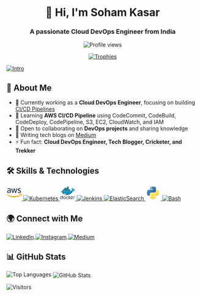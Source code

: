 <h1 align="center">👋 Hi, I'm Soham Kasar</h1>
<h3 align="center">A passionate Cloud DevOps Engineer from India</h3>

<p align="center">
  <img src="https://komarev.com/ghpvc/?username=soham2431&label=Profile%20views&color=0e75b6&style=flat" alt="Profile views" />
</p>

<p align="center">
  <a href="https://github.com/ryo-ma/github-profile-trophy">
    <img src="https://github-profile-trophy.vercel.app/?username=soham2431&margin-w=5&column=7&theme=onedark" alt="Trophies" />
  </a>
</p>

[![Intro](https://raw.githubusercontent.com/soham/soham/master/intro.gif)](https://linktr.ee/Sohamkasar)

## :book: About Me
- 🔭 Currently working as a **Cloud DevOps Engineer**, focusing on building [CI/CD Pipelines](https://github.com/Soham2431/Ultimate-CI-CD-pipeline)
- 🌱 Learning **AWS CI/CD Pipeline** using CodeCommit, CodeBuild, CodeDeploy, CodePipeline, S3, EC2, CloudWatch, and IAM
- 👯 Open to collaborating on **DevOps projects** and sharing knowledge
- 📝 Writing tech blogs on [Medium](https://medium.com/@kasarsoham1111)
- ⚡ Fun fact: **Cloud DevOps Engineer, Tech Blogger, Cricketer, and Trekker**

## 🛠️ Skills & Technologies
<p align="left">
  <a href="https://aws.amazon.com" target="_blank">
    <img src="https://raw.githubusercontent.com/devicons/devicon/master/icons/amazonwebservices/amazonwebservices-original-wordmark.svg" alt="AWS" width="40" height="40"/>
  </a>
  <a href="https://kubernetes.io" target="_blank">
    <img src="https://www.vectorlogo.zone/logos/kubernetes/kubernetes-icon.svg" alt="Kubernetes" width="40" height="40"/>
  </a>
  <a href="https://www.docker.com/" target="_blank">
    <img src="https://raw.githubusercontent.com/devicons/devicon/master/icons/docker/docker-original-wordmark.svg" alt="Docker" width="40" height="40"/>
  </a>
  <a href="https://www.jenkins.io" target="_blank">
    <img src="https://www.vectorlogo.zone/logos/jenkins/jenkins-icon.svg" alt="Jenkins" width="40" height="40"/>
  </a>
  <a href="https://www.elastic.co" target="_blank">
    <img src="https://www.vectorlogo.zone/logos/elastic/elastic-icon.svg" alt="ElasticSearch" width="40" height="40"/>
  </a>
  <a href="https://www.python.org" target="_blank">
    <img src="https://raw.githubusercontent.com/devicons/devicon/master/icons/python/python-original.svg" alt="Python" width="40" height="40"/>
  </a>
  <a href="https://www.gnu.org/software/bash/" target="_blank">
    <img src="https://www.vectorlogo.zone/logos/gnu_bash/gnu_bash-icon.svg" alt="Bash" width="40" height="40"/>
  </a>
</p>

## 🌍 Connect with Me
<p align="left">
  <a href="https://linkedin.com/in/soham-kasar-968138256" target="_blank">
    <img align="center" src="https://raw.githubusercontent.com/rahuldkjain/github-profile-readme-generator/master/src/images/icons/Social/linked-in-alt.svg" alt="LinkedIn" height="30" width="40" />
  </a>
  <a href="https://instagram.com/soham.kasar" target="_blank">
    <img align="center" src="https://raw.githubusercontent.com/rahuldkjain/github-profile-readme-generator/master/src/images/icons/Social/instagram.svg" alt="Instagram" height="30" width="40" />
  </a>
  <a href="https://medium.com/@kasarsoham1111" target="_blank">
    <img align="center" src="https://raw.githubusercontent.com/rahuldkjain/github-profile-readme-generator/master/src/images/icons/Social/medium.svg" alt="Medium" height="30" width="40" />
  </a>
</p>

## 📊 GitHub Stats
<p><img align="left" src="https://github-readme-stats.vercel.app/api/top-langs?username=soham2431&show_icons=true&locale=en&layout=compact" alt="Top Languages" /></p>

<p>&nbsp;<img align="center" src="https://github-readme-stats.vercel.app/api?username=soham2431&show_icons=true&locale=en" alt="GitHub Stats" /></p>

![Visitors](https://vbr.nathanchung.dev/badge?page_id=soham2431.soham2431&color=00cf00)
